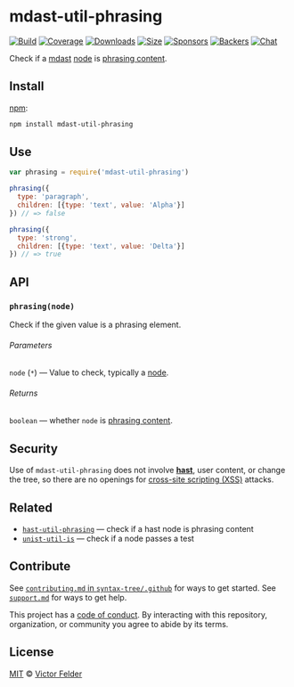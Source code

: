 # mdast-util-phrasing

[![Build][build-badge]][build]
[![Coverage][coverage-badge]][coverage]
[![Downloads][downloads-badge]][downloads]
[![Size][size-badge]][size]
[![Sponsors][sponsors-badge]][collective]
[![Backers][backers-badge]][collective]
[![Chat][chat-badge]][chat]

Check if a [mdast][] [node][] is [phrasing content][phrasing].

## Install

[npm][]:

```sh
npm install mdast-util-phrasing
```

## Use

```js
var phrasing = require('mdast-util-phrasing')

phrasing({
  type: 'paragraph',
  children: [{type: 'text', value: 'Alpha'}]
}) // => false

phrasing({
  type: 'strong',
  children: [{type: 'text', value: 'Delta'}]
}) // => true
```

## API

### `phrasing(node)`

Check if the given value is a phrasing element.

###### Parameters

`node` (`*`) — Value to check, typically a [node][].

###### Returns

`boolean` — whether `node` is [phrasing content][phrasing].

## Security

Use of `mdast-util-phrasing` does not involve [**hast**][hast], user content,
or change the tree, so there are no openings for
[cross-site scripting (XSS)][xss] attacks.

## Related

*   [`hast-util-phrasing`](https://github.com/syntax-tree/hast-util-phrasing)
    — check if a hast node is phrasing content
*   [`unist-util-is`](https://github.com/syntax-tree/unist-util-is)
    — check if a node passes a test

## Contribute

See [`contributing.md` in `syntax-tree/.github`][contributing] for ways to get
started.
See [`support.md`][support] for ways to get help.

This project has a [code of conduct][coc].
By interacting with this repository, organization, or community you agree to
abide by its terms.

## License

[MIT][license] © [Victor Felder][author]

<!-- Definitions -->

[build-badge]: https://img.shields.io/travis/syntax-tree/mdast-util-phrasing.svg

[build]: https://travis-ci.org/syntax-tree/mdast-util-phrasing

[coverage-badge]: https://img.shields.io/codecov/c/github/syntax-tree/mdast-util-phrasing.svg

[coverage]: https://codecov.io/github/syntax-tree/mdast-util-phrasing

[downloads-badge]: https://img.shields.io/npm/dm/mdast-util-phrasing.svg

[downloads]: https://www.npmjs.com/package/mdast-util-phrasing

[size-badge]: https://img.shields.io/bundlephobia/minzip/mdast-util-phrasing.svg

[size]: https://bundlephobia.com/result?p=mdast-util-phrasing

[sponsors-badge]: https://opencollective.com/unified/sponsors/badge.svg

[backers-badge]: https://opencollective.com/unified/backers/badge.svg

[collective]: https://opencollective.com/unified

[chat-badge]: https://img.shields.io/badge/chat-discussions-success.svg

[chat]: https://github.com/syntax-tree/unist/discussions

[npm]: https://docs.npmjs.com/cli/install

[license]: license

[author]: https://draft.li

[contributing]: https://github.com/syntax-tree/.github/blob/HEAD/contributing.md

[support]: https://github.com/syntax-tree/.github/blob/HEAD/support.md

[coc]: https://github.com/syntax-tree/.github/blob/HEAD/code-of-conduct.md

[mdast]: https://github.com/syntax-tree/mdast

[node]: https://github.com/syntax-tree/mdast#nodes

[phrasing]: https://github.com/syntax-tree/mdast#phrasingcontent

[xss]: https://en.wikipedia.org/wiki/Cross-site_scripting

[hast]: https://github.com/syntax-tree/hast
